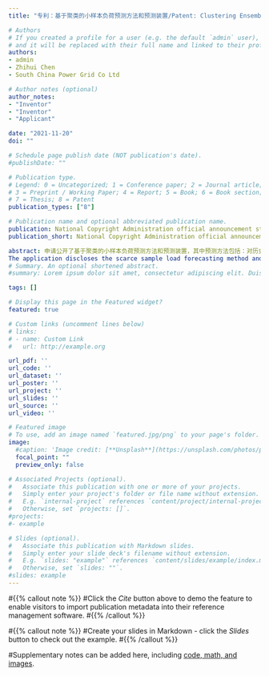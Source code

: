 ```yaml
---
title: "专利：基于聚类的小样本负荷预测方法和预测装置/Patent: Clustering Ensembled Few-shot load forecasting method and its device"

# Authors
# If you created a profile for a user (e.g. the default `admin` user), write the username (folder name) here 
# and it will be replaced with their full name and linked to their profile.
authors:
- admin
- Zhihui Chen
- South China Power Grid Co Ltd

# Author notes (optional)
author_notes:
- "Inventor"
- "Inventor"
- "Applicant"

date: "2021-11-20"
doi: ""

# Schedule page publish date (NOT publication's date).
#publishDate: ""

# Publication type.
# Legend: 0 = Uncategorized; 1 = Conference paper; 2 = Journal article;
# 3 = Preprint / Working Paper; 4 = Report; 5 = Book; 6 = Book section;
# 7 = Thesis; 8 = Patent
publication_types: ["8"]

# Publication name and optional abbreviated publication name.
publication: National Copyright Administration official announcement stage
publication_short: National Copyright Administration official announcement stage

abstract: 申请公开了基于聚类的小样本负荷预测方法和预测装置，其中预测方法包括：对历史电力负荷和待预测电力负荷进行特征提取，获得特征向量；根据得到特征向量将历史电力负荷和待预测电力负荷集成聚类，得到聚类结果；采用小波降噪算法对聚类结果进行降噪，并将降噪后的数据进行均值化处理，得到预设长度的时序数据；其中预设长度的时序数据包括历史时序数据和待预测时序数据；将预设长度的时序数据输入二阶长短期记忆神经网络，得到电力负荷的预测结果；其中历史时序数据用于训练二阶长短期记忆神经网络，待预测时序数据用于调整训练完成后的二阶长短期记忆神经网络。本申请在待预测电力负荷稀缺情况下仍然有优秀预测表现。
The application discloses the scarce sample load forecasting method and prediction device based on clustering. The forecasting method includes: feature extraction of historical power load and target samples to obtain feature vector; According to the feature vector, the historical data and the target sample are ensemble clustered to obtain stable result. The wavelet denoising algorithm was used to de-noise the clustering results, and the data after de-noising were averaged to obtain the time series data of preset length. The time series data of preset length includes historical time series data and time series data to be forecasted. The time series data with preset length are input into the two-phase LSTM neural network to obtain the forecasting results of power load. The historical sequence is used to train the second-order LTSM neural network, and the target data is used to adjust the two-phase LTSM neural network in novel tasks. This application still has excellent forecast performance under the condition of limited training set.
# Summary. An optional shortened abstract.
#summary: Lorem ipsum dolor sit amet, consectetur adipiscing elit. Duis posuere tellus ac convallis placerat. Proin tincidunt magna sed ex sollicitudin condimentum.

tags: []

# Display this page in the Featured widget?
featured: true

# Custom links (uncomment lines below)
# links:
# - name: Custom Link
#   url: http://example.org

url_pdf: ''
url_code: ''
url_dataset: ''
url_poster: ''
url_project: ''
url_slides: ''
url_source: ''
url_video: ''

# Featured image
# To use, add an image named `featured.jpg/png` to your page's folder. 
image:
  #caption: 'Image credit: [**Unsplash**](https://unsplash.com/photos/pLCdAaMFLTE)'
  focal_point: ""
  preview_only: false

# Associated Projects (optional).
#   Associate this publication with one or more of your projects.
#   Simply enter your project's folder or file name without extension.
#   E.g. `internal-project` references `content/project/internal-project/index.md`.
#   Otherwise, set `projects: []`.
#projects:
#- example

# Slides (optional).
#   Associate this publication with Markdown slides.
#   Simply enter your slide deck's filename without extension.
#   E.g. `slides: "example"` references `content/slides/example/index.md`.
#   Otherwise, set `slides: ""`.
#slides: example
---
```


#{{% callout note %}}
#Click the *Cite* button above to demo the feature to enable visitors to import publication metadata into their reference management software.
#{{% /callout %}}

#{{% callout note %}}
#Create your slides in Markdown - click the *Slides* button to check out the example.
#{{% /callout %}}

#Supplementary notes can be added here, including [code, math, and images](https://wowchemy.com/docs/writing-markdown-latex/).
